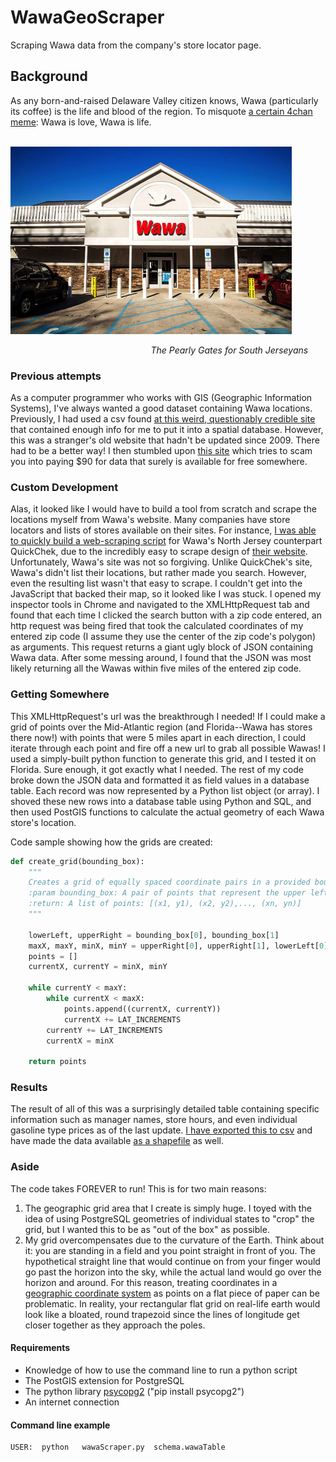 # WawaGeoScraper
Scraping Wawa data from the company's store locator page. 

## Background
As any born-and-raised Delaware Valley citizen knows, Wawa (particularly
its coffee) is the life and blood of the region. To misquote [a certain 4chan
meme](http://knowyourmeme.com/memes/shrek-is-love-shrek-is-life): Wawa is love, Wawa is life.


&nbsp;&nbsp;&nbsp;&nbsp;&nbsp;&nbsp;&nbsp;&nbsp;&nbsp;&nbsp;&nbsp;&nbsp;&nbsp;&nbsp;&nbsp;&nbsp;&nbsp;&nbsp;&nbsp;&nbsp;&nbsp;&nbsp;&nbsp;&nbsp;&nbsp;&nbsp;&nbsp;&nbsp;&nbsp;&nbsp;&nbsp;&nbsp;&nbsp;&nbsp;&nbsp;&nbsp;&nbsp;
![](Images/wawa-front.jpg)

&nbsp;&nbsp;&nbsp;&nbsp;&nbsp;&nbsp;&nbsp;&nbsp;&nbsp;&nbsp;&nbsp;&nbsp;&nbsp;&nbsp;&nbsp;&nbsp;&nbsp;&nbsp;&nbsp;&nbsp;&nbsp;&nbsp;&nbsp;&nbsp;&nbsp;&nbsp;&nbsp;&nbsp;&nbsp;&nbsp;&nbsp;&nbsp;&nbsp;&nbsp;&nbsp;&nbsp;&nbsp;&nbsp;&nbsp;&nbsp;&nbsp;&nbsp;&nbsp;&nbsp;&nbsp;&nbsp;&nbsp;&nbsp;&nbsp;&nbsp;&nbsp;&nbsp;&nbsp;&nbsp;&nbsp;&nbsp;&nbsp;<i>The Pearly Gates for South Jerseyans</i>

### Previous attempts
As a computer programmer who works with GIS (Geographic Information Systems),
I've always wanted a good dataset containing Wawa locations. Previously,
I had used a csv found [at this weird, questionably credible site](http://daleswanson.blogspot.com/2009/07/wawa-locations-and-info.html)
that contained enough info for me to put it into a spatial database. However,
this was a stranger's old website that hadn't be updated since 2009. There
had to be a better way! I then stumbled upon [this site](https://www.aggdata.com/aggdata/complete-list-wawa-locations) which
tries to scam you into paying $90 for data that surely is available for free
somewhere.

### Custom Development
Alas, it looked like I would have to build a tool from scratch and scrape
the locations myself from Wawa's website. Many companies have store locators
and lists of stores available on their sites. For instance, [I was able to
quickly build a web-scraping script](https://github.com/cfh294/WebScraping) for Wawa's North Jersey counterpart QuickChek,
due to the incredibly easy to scrape design of [their website](http://quickchek.com/locations/).
Unfortunately, Wawa's site was not so forgiving. Unlike
QuickChek's site, Wawa's didn't list their locations, but rather made you
search. However, even the resulting list wasn't that easy to scrape.
I couldn't get into the JavaScript that backed their map, so it looked like
I was stuck. I opened my inspector tools in Chrome and navigated to the
XMLHttpRequest tab and found that each time I clicked the search button with
a zip code entered, an http request was being fired that took
the calculated coordinates of my entered zip code (I assume they use the center
of the zip code's polygon) as arguments. This request returns a giant ugly
block of JSON containing Wawa data. After some messing around, I found that
the JSON was most likely returning all the Wawas within five miles of the
entered zip code.

### Getting Somewhere
This XMLHttpRequest's url was the breakthrough I needed! If I could make a grid
of points over the Mid-Atlantic region (and Florida--Wawa has stores there now!) with
points that were 5 miles apart in each direction, I could iterate through each point
and fire off a new url to grab all possible Wawas! I used a simply-built python
function to generate this grid, and I tested it on Florida. Sure enough,
it got exactly what I needed. The rest of my code broke down the JSON data
and formatted it as field values in a database table. Each record was now represented
by a Python list object (or array). I shoved these new rows into a database table
using Python and SQL, and then used PostGIS functions to calculate the actual
geometry of each Wawa store's location.

Code sample showing how the grids are created: 
```python
def create_grid(bounding_box):
	"""
	Creates a grid of equally spaced coordinate pairs in a provided bounding box
	:param bounding_box: A pair of points that represent the upper left and lower right coordinates of a bounding box
	:return: A list of points: [(x1, y1), (x2, y2),..., (xn, yn)]
	"""

	lowerLeft, upperRight = bounding_box[0], bounding_box[1]
	maxX, maxY, minX, minY = upperRight[0], upperRight[1], lowerLeft[0], lowerLeft[1]
	points = []
	currentX, currentY = minX, minY

	while currentY < maxY:
		while currentX < maxX:
			points.append((currentX, currentY))
			currentX += LAT_INCREMENTS
		currentY += LAT_INCREMENTS
		currentX = minX

	return points
```


### Results
The result of all of this was a surprisingly detailed table containing specific
information such as manager names, store hours, and even individual gasoline type
prices as of the last update. [I have exported this to csv](https://github.com/cfh294/WawaGeoScraper/blob/master/Tabular%20Data/wawaLocations_2017.csv) and have 
made the data available [as a shapefile](https://github.com/cfh294/WawaGeoScraper/tree/master/Shapefile) as well. 

### Aside
The code takes FOREVER to run! This is for two main reasons:

1. The geographic grid area that I create is simply huge. I toyed with
   the idea of using PostgreSQL geometries of individual states to
   "crop" the grid, but I wanted this to be as "out of the box" as possible.
2. My grid overcompensates due to the curvature of the Earth. Think about it:
   you are standing in a field and you point straight in front of you. The hypothetical
   straight line that would continue on from your finger would go past the horizon
   into the sky, while the actual land would go over the horizon and around.
   For this reason, treating coordinates in a [geographic coordinate system](https://en.wikipedia.org/wiki/Geographic_coordinate_system) as
   points on a flat piece of paper can be problematic. In reality, your rectangular flat grid on
   real-life earth would look like a bloated, round trapezoid since the lines of longitude get closer
   together as they approach the poles.

#### Requirements
- Knowledge of how to use the command line to run a python script
- The PostGIS extension for PostgreSQL
- The python library [psycopg2](https://pypi.python.org/pypi/psycopg2) ("pip install psycopg2")
- An internet connection

#### Command line example
```Shell
USER:  python   wawaScraper.py  schema.wawaTable
```


